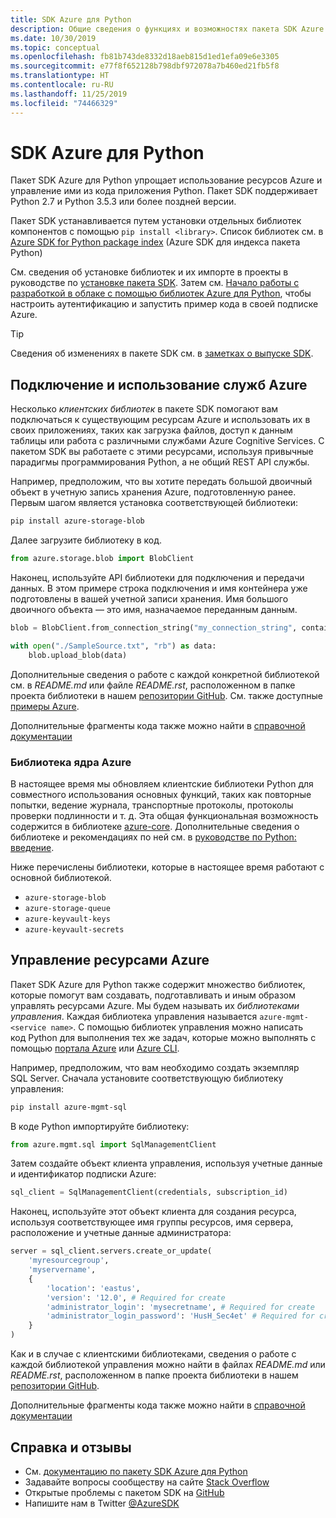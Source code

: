 ```yaml
---
title: SDK Azure для Python
description: Общие сведения о функциях и возможностях пакета SDK Azure для Python, способствующих производительности разработчиков при работе со службами Azure.
ms.date: 10/30/2019
ms.topic: conceptual
ms.openlocfilehash: fb81b743de8332d18aeb815d1ed1efa09e6e3305
ms.sourcegitcommit: e77f8f652128b798dbf972078a7b460ed21fb5f8
ms.translationtype: HT
ms.contentlocale: ru-RU
ms.lasthandoff: 11/25/2019
ms.locfileid: "74466329"
---
```

# <a name="azure-sdk-for-python"></a>SDK Azure для Python

Пакет SDK Azure для Python упрощает использование ресурсов Azure и управление ими из кода приложения Python. Пакет SDK поддерживает Python 2.7 и Python 3.5.3 или более поздней версии.

Пакет SDK устанавливается путем установки отдельных библиотек компонентов с помощью `pip install <library>`. Список библиотек см. в [Azure SDK for Python package index](https://github.com/Azure/azure-sdk-for-python/blob/master/packages.md) (Azure SDK для индекса пакета Python)

См. сведения об установке библиотек и их импорте в проекты в руководстве по [установке пакета SDK](python-sdk-azure-install.md). Затем см. [Начало работы с разработкой в облаке с помощью библиотек Azure для Python](python-sdk-azure-get-started.yml), чтобы настроить аутентификацию и запустить пример кода в своей подписке Azure.

> [!TIP]
> Сведения об изменениях в пакете SDK см. в [заметках о выпуске SDK](https://azure.github.io/azure-sdk/).

## <a name="connect-and-use-azure-services"></a>Подключение и использование служб Azure

Несколько *клиентских библиотек* в пакете SDK помогают вам подключаться к существующим ресурсам Azure и использовать их в своих приложениях, таких как загрузка файлов, доступ к данным таблицы или работа с различными службами Azure Cognitive Services. С пакетом SDK вы работаете с этими ресурсами, используя привычные парадигмы программирования Python, а не общий REST API службы.

Например, предположим, что вы хотите передать большой двоичный объект в учетную запись хранения Azure, подготовленную ранее. Первым шагом является установка соответствующей библиотеки:

```bash
pip install azure-storage-blob
```

Далее загрузите библиотеку в код.

```python
from azure.storage.blob import BlobClient
```

Наконец, используйте API библиотеки для подключения и передачи данных. В этом примере строка подключения и имя контейнера уже подготовлены в вашей учетной записи хранения. Имя большого двоичного объекта — это имя, назначаемое переданным данным.

```python
blob = BlobClient.from_connection_string("my_connection_string", container="mycontainer", blob="my_blob")

with open("./SampleSource.txt", "rb") as data:
    blob.upload_blob(data)
```

Дополнительные сведения о работе с каждой конкретной библиотекой см. в *README.md* или файле *README.rst*, расположенном в папке проекта библиотеки в нашем [репозитории GitHub](https://github.com/Azure/azure-sdk-for-python/tree/master/sdk). См. также доступные [примеры Azure](https://docs.microsoft.com/samples/browse/?languages=python).

Дополнительные фрагменты кода также можно найти в [справочной документации](/python/api?view=azure-python)

### <a name="the-azure-core-library"></a>Библиотека ядра Azure

В настоящее время мы обновляем клиентские библиотеки Python для совместного использования основных функций, таких как повторные попытки, ведение журнала, транспортные протоколы, протоколы проверки подлинности и т. д. Эта общая функциональная возможность содержится в библиотеке [azure-core](https://github.com/Azure/azure-sdk-for-python/tree/master/sdk/core/azure-core). Дополнительные сведения о библиотеке и рекомендациях по ней см. в [руководстве по Python: введение](https://azure.github.io/azure-sdk/python_introduction.html).

Ниже перечислены библиотеки, которые в настоящее время работают с основной библиотекой.

- `azure-storage-blob`
- `azure-storage-queue`
- `azure-keyvault-keys`
- `azure-keyvault-secrets`

## <a name="manage-azure-resources"></a>Управление ресурсами Azure

Пакет SDK Azure для Python также содержит множество библиотек, которые помогут вам создавать, подготавливать и иным образом управлять ресурсами Azure. Мы будем называть их *библиотеками управления*. Каждая библиотека управления называется `azure-mgmt-<service name>`. С помощью библиотек управления можно написать код Python для выполнения тех же задач, которые можно выполнять с помощью [портала Azure](https://portal.azure.com) или [Azure CLI](https://docs.microsoft.com/cli/azure/install-azure-cli).

Например, предположим, что вам необходимо создать экземпляр SQL Server. Сначала установите соответствующую библиотеку управления:

```bash
pip install azure-mgmt-sql
```

В коде Python импортируйте библиотеку:

```python
from azure.mgmt.sql import SqlManagementClient

```

Затем создайте объект клиента управления, используя учетные данные и идентификатор подписки Azure:

```python
sql_client = SqlManagementClient(credentials, subscription_id)
```

Наконец, используйте этот объект клиента для создания ресурса, используя соответствующее имя группы ресурсов, имя сервера, расположение и учетные данные администратора:

```python
server = sql_client.servers.create_or_update(
    'myresourcegroup',
    'myservername',
    {
        'location': 'eastus',
        'version': '12.0', # Required for create
        'administrator_login': 'mysecretname', # Required for create
        'administrator_login_password': 'HusH_Sec4et' # Required for create
    }
)
```

Как и в случае с клиентскими библиотеками, сведения о работе с каждой библиотекой управления можно найти в файлах *README.md* или *README.rst*, расположенном в папке проекта библиотеки в нашем [репозитории GitHub](https://github.com/Azure/azure-sdk-for-python/tree/master/sdk).

Дополнительные фрагменты кода также можно найти в [справочной документации](/python/api?view=azure-python) 

## <a name="get-help-and-give-feedback"></a>Справка и отзывы

- См. [документацию по пакету SDK Azure для Python](https://aka.ms/python-docs)
- Задавайте вопросы сообществу на сайте [Stack Overflow](https://stackoverflow.com/questions/tagged/azure-sdk-python)
- Открытые проблемы с пакетом SDK на [GitHub](https://github.com/Azure/azure-sdk-for-python/issues)
- Напишите нам в Twitter [@AzureSDK](https://twitter.com/AzureSdk/)
